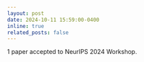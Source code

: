 ```yaml
---
layout: post
date: 2024-10-11 15:59:00-0400
inline: true
related_posts: false
---
```


1 paper accepted to NeurIPS 2024 Workshop.
